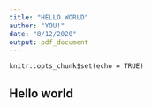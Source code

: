 ```yaml
---
title: "HELLO WORLD"
author: "YOU!"
date: "8/12/2020"
output: pdf_document
---
```


```{r setup, include=FALSE}
knitr::opts_chunk$set(echo = TRUE)
```
## Hello world
